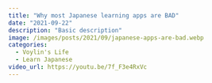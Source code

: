 ```yaml
---
title: "Why most Japanese learning apps are BAD"
date: "2021-09-22"
description: "Basic description"
image: /images/posts/2021/09/japanese-apps-are-bad.webp
categories:
  - Voylin's Life
  - Learn Japanese
video_url: https://youtu.be/7f_F3e4RxVc
---
```


